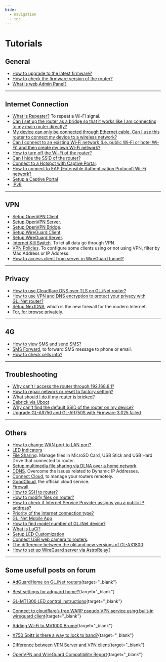 ```yaml
---
hide:
  - navigation
  - toc
---
```


# Tutorials

## General

* [How to upgrade to the latest firmware?](firmware_upgrade.md)
* [How to check the firmware version of the router?](check_firmware_version.md)
* [What is web Admin Panel?](web_admin_panel.md)

---

## Internet Connection

* [What is Repeater?](repeater.md) To repeat a Wi-Fi signal.
* [Can I set up the router as a bridge so that it works like I am connecting to my main router directly?](setup_the_router_as_a_bridge.md)
* [My device can only be connected through Ethernet cable. Can I use this router to connect my device to a wireless network?](produce_a_wired_connection.md)
* [Can I connect to an existing Wi-Fi network (i.e. public Wi-Fi or hotel Wi-Fi) and then create my own Wi-Fi network?](connect_to_an_existing_wifi.md)
* [How to turn off the Wi-Fi of the router?](turn_off_wifi.md)
* [Can I hide the SSID of the router?](hide_ssid.md)
* [Connect to a Hotspot with Captive Portal](connect_to_a_hotspot_with_captive_portal.md).
* [How to connect to EAP (Extensible Authentication Protocol) Wi-Fi network?](eap.md)
* [Setup a Captive Portal](captive_portal.md)
* [IPv6](ipv6.md)

---

## VPN

* [Setup OpenVPN Client](openvpn_client.md).
* [Setup OpenVPN Server](openvpn_server.md).
* [Setup OpenVPN Bridge](openvpn_bridge.md).
* [Setup WireGuard Client](wireguard_client.md).
* [Setup WireGuard Server](wireguard_server.md).
* [Internet Kill Switch](internet_kill_switch.md). To let all data go through VPN.
* [VPN Policies](vpn_policies.md). To configure some clients using or not using VPN, filter by Mac Address or IP Address. 
* [How to access client from server in WireGuard tunnel?](wireguard_server_access_to_client_lan_side.md)

---

## Privacy

* [How to use Cloudflare DNS over TLS on GL.iNet router?](how_to_use_cloudflare_dns_over_tls_on_glinet_router.md)
* [How to use VPN and DNS encryption to protect your privacy with GL.iNet router?](how_to_use_vpn_and_dns_encryption_to_protect_your_privacy_with_glinet_router.md)
* [Setup NextDNS](nextdns.md), which is the new firewall for the modern Internet.
* [Tor, for browse privately](tor.md).

---

## 4G

* [How to view SMS and send SMS?](sms.md)
* [SMS Forward](sms_forward.md), to forward SMS message to phone or email.
* [How to check cells info?](cells_info.md)

---

## Troubleshooting

* [Why can't I access the router through 192.168.8.1?](cannot_access_web_admin_panel.md)
* [How to repair network or reset to factory setting?](repair_network_or_reset_firmware.md)
* [What should I do if my router is bricked?](debrick.md)
* [Debrick via Uboot](debrick.md)
* [Why can't find the default SSID of the router on my device?](cannot_find_ssid.md)
* [Upgrade GL-AR750 and GL-AR750S with Firmware 3.025 failed](firmware_upgrade_for_old_version_ar750.md)

---

## Others

* [How to change WAN port to LAN port?](change_wan_to_lan.md)
* [LED Indicators](led.md)
* [File Sharing](file_sharing.md). Manage files in MicroSD Card, USB Stick and USB Hard Drive that connected to router.
* [Setup multimedia file sharing via DLNA over a home network](multimedia_file_sharing.md).
* [DDNS](ddns.md). Overcome the issues related to Dynamic IP Addresses.
* [Connect Cloud](cloud.md), to manage your routers remotely.
* [GoodCloud](cloud.md), the official cloud service.
* [Firewall](firewall.md).
* [How to SSH to router?](ssh.md)
* [How to modify files on router?](scp.md)
* [How to check if Internet Service Provider assigns you a public IP address?](how_to_check_if_isp_assigns_you_a_public_ip_address.md)
* [Priority of the Internet connection type?](internet_connection_priority.md)
* [GL.iNet Mobile App](mobile_app.md)
* [How to find model number of GL.iNet device?](how_to_find_model.md)
* [What is LuCI?](what_is_luci.md)
* [Setup LED Customization](led_customization.md)
* [Connect USB web camera to routers](camera.md).
* [The difference between the old and new versions of GL-AX1800](gl-ax1800_new_vs_old_version.md).
* [How to set up WireGuard server via AstroRelay?](set_up_wireguard_server_via_astrorelay.md)

---

## Some usefull posts on forum

* [AdGuardHome on GL.iNet routers](https://forum.gl-inet.com/t/adguardhome-on-gl-routers/10664){target="_blank"}

* [Best settings for adguard home?](https://forum.gl-inet.com/t/best-settings-for-adguard-home/11975){target="_blank"}

* [GL-MT1300 LED control instructions](https://forum.gl-inet.com/t/gl-mt1300-led-control-instructions/13338){target="_blank"}

* [Connect to cloudflare’s free WARP pseudo VPN service using built-in wireguard client](https://forum.gl-inet.com/t/guide-connect-to-cloudflares-free-warp-pseudo-vpn-service-using-built-in-wireguard-client/10508){target="_blank"}

* [Adding Wi-Fi to MV1000 Brume](https://forum.gl-inet.com/t/adding-wi-fi-to-mv1000-brume/9610){target="_blank"}

* [X750 Spitz is there a way to lock to band?](https://forum.gl-inet.com/t/x750-spitz-is-there-a-way-to-lock-to-band/5687){target="_blank"}

* [Difference between VPN Server and VPN client](https://forum.gl-inet.com/t/difference-between-vpn-server-and-vpn-client/10045){target="_blank"}

* [OpenVPN and WireGuard Compatibility Report](https://forum.gl-inet.com/t/openvpn-and-wireguard-compatibility-report/15621){target="_blank"}
